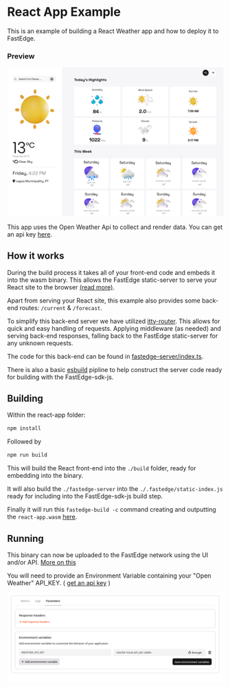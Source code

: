 # React App Example

This is an example of building a React Weather app and how to deploy it to FastEdge.

### Preview

![alt text](images/preview.png)

This app uses the Open Weather Api to collect and render data. You can get an api key [here](https://home.openweathermap.org/api_keys).

## How it works

During the build process it takes all of your front-end code and embeds it into the wasm binary. This allows the FastEdge static-server to serve your React site to the browser [(read more)](https://g-core.github.io/FastEdge-sdk-js/guides/serving-a-static-site/).

Apart from serving your React site, this example also provides some back-end routes: `/current` & `/forecast`.

To simplify this back-end server we have utilized [itty-router](https://www.npmjs.com/package/itty-router). This allows for quick and easy handling of requests. Applying middleware (as needed) and serving back-end responses, falling back to the FastEdge static-server for any unknown requests.

The code for this back-end can be found in [fastedge-server/index.ts](./fastedge-server/index.ts).

There is also a basic [esbuild](./esbuild/server.js) pipline to help construct the server code ready for building with the FastEdge-sdk-js.

## Building

Within the react-app folder:

```sh
npm install
```

Followed by

```sh
npm run build
```

This will build the React front-end into the `./build` folder, ready for embedding into the binary.

It will also build the `./fastedge-server` into the `./.fastedge/static-index.js` ready for including into the FastEdge-sdk-js build step.

Finally it will run this `fastedge-build -c` command creating and outputting the `react-app.wasm` [here](../../dist/).

## Running

This binary can now be uploaded to the FastEdge network using the UI and/or API. [More on this](https://gcore.com/docs/fastedge/getting-started/create-fastedge-apps#in-the-customer-portal)

You will need to provide an Environment Variable containing your "Open Weather" API_KEY. ( [get an api key](https://home.openweathermap.org/api_keys) )

![alt text](images/apikey.png)
